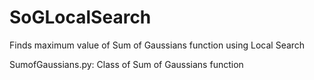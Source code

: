 # SoGLocalSearch
Finds maximum value of Sum of Gaussians function using Local Search 


SumofGaussians.py:
  Class of Sum of Gaussians function
